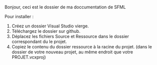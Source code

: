 Bonjour, ceci est le dossier de ma doccumentation de SFML

Pour installer :
 1. Créez un dossier Visual Studio vierge.
 1. Téléchargez le dossier sur github.
 2. Déplacez les fichiers Source et Ressource dans le dossier correspondant du le projet.
 3. Copiez le contenu du dossier ressource à la racine du projet.
 (dans le dossier de votre nouveau projet, au même endroit que votre PROJET.vcxproj)
